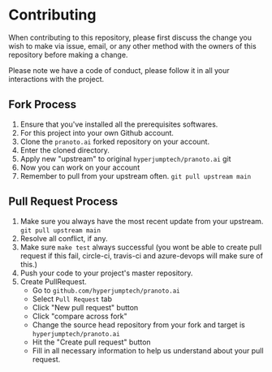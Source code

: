 # Contributing

When contributing to this repository, please first discuss the change you wish to make via issue,
email, or any other method with the owners of this repository before making a change. 

Please note we have a code of conduct, please follow it in all your interactions with the project.

## Fork Process

1. Ensure that you've installed all the prerequisites softwares.
2. For this project into your own Github account.
3. Clone the `pranoto.ai` forked repository on your account.
4. Enter the cloned directory.
5. Apply new "upstream" to original `hyperjumptech/pranoto.ai` git 
4. Now you can work on your account
5. Remember to pull from your upstream often. `git pull upstream main`

## Pull Request Process

1. Make sure you always have the most recent update from your upstream. `git pull upstream main`
2. Resolve all conflict, if any.
3. Make sure `make test` always successful (you wont be able to create pull request if this fail, circle-ci, travis-ci and azure-devops will make sure of this.)
4. Push your code to your project's master repository.
5. Create PullRequest. 
    * Go to `github.com/hyperjumptech/pranoto.ai`
    * Select `Pull Request` tab
    * Click "New pull request" button
    * Click "compare across fork"
    * Change the source head repository from your fork and target is `hyperjumptech/pranoto.ai`
    * Hit the "Create pull request" button
    * Fill in all necessary information to help us understand about your pull request.  

